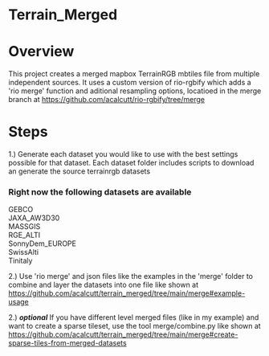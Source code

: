 # Terrain_Merged

# Overview

This project creates a merged mapbox TerrainRGB mbtiles file from multiple independent sources. It uses a custom version of rio-rgbify which adds a 'rio merge' function and aditional resampling options, locatioed in the merge branch at https://github.com/acalcutt/rio-rgbify/tree/merge

# Steps

1.) Generate each dataset you would like to use with the best settings possible for that dataset. Each dataset folder includes scripts to download an generate the source terrainrgb datasets

### Right now the following datasets are available  
GEBCO  
JAXA_AW3D30  
MASSGIS  
RGE_ALTI  
SonnyDem_EUROPE  
SwissAlti  
Tinitaly  

2.) Use 'rio merge' and json files like the examples in the 'merge' folder to combine and layer the datasets into one file like shown at https://github.com/acalcutt/terrain_merged/tree/main/merge#example-usage

2.) ***optional*** If you have different level merged files (like in my example) and want to create a sparse tileset, use the tool merge/combine.py like shown at https://github.com/acalcutt/terrain_merged/tree/main/merge#create-sparse-tiles-from-merged-datasets
